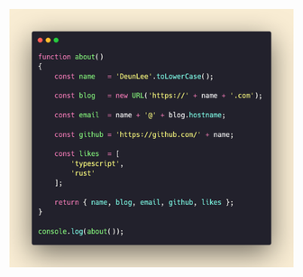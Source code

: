 ![](https://raw.githubusercontent.com/deunlee/deunlee/main/about2.png)

<!--
- 🔭 I’m currently working on ...
- 🌱 I’m currently learning ...
- 👯 I’m looking to collaborate on ...
- 🤔 I’m looking for help with ...
- 💬 Ask me about ...
- 📫 How to reach me: ...
- 😄 Pronouns: ...
- ⚡ Fun fact: ...
-->


<!--
function about()
{
    const name   = 'DeunLee'.toLowerCase();
  
    const blog   = new URL('https://' + name + '.com');
  
    const email  = name + '@' + blog.hostname;
  
    const github = 'https://github.com/' + name;
  
    const likes  = [
        'typescript',
        'rust'
    ];
  
    return { name, blog, email, github, likes };
}

console.log(about());

// pgp
// https://carbon.now.sh/
-->
